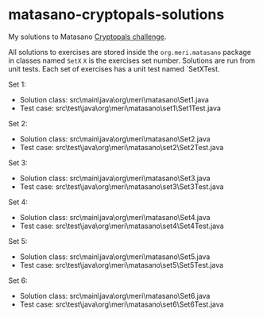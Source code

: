 matasano-cryptopals-solutions
=============================

My solutions to Matasano [Cryptopals challenge](http://cryptopals.com/). 

All solutions to exercises are stored inside the `org.meri.matasano` package in classes named `SetX`  `X` is the exercises set number. Solutions are run from unit tests. Each set of exercises has a unit test named `SetXTest.

Set 1:
* Solution class: src\main\java\org\meri\matasano\Set1.java
* Test case: src\test\java\org\meri\matasano\set1\Set1Test.java

Set 2:
* Solution class: src\main\java\org\meri\matasano\Set2.java
* Test case: src\test\java\org\meri\matasano\set2\Set2Test.java

Set 3:
* Solution class: src\main\java\org\meri\matasano\Set3.java
* Test case: src\test\java\org\meri\matasano\set3\Set3Test.java

Set 4:
* Solution class: src\main\java\org\meri\matasano\Set4.java
* Test case: src\test\java\org\meri\matasano\set4\Set4Test.java

Set 5:
* Solution class: src\main\java\org\meri\matasano\Set5.java
* Test case: src\test\java\org\meri\matasano\set5\Set5Test.java

Set 6:
* Solution class: src\main\java\org\meri\matasano\Set6.java
* Test case: src\test\java\org\meri\matasano\set6\Set6Test.java
